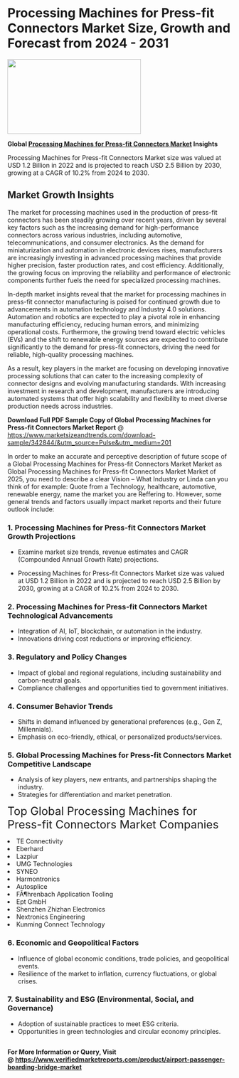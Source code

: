 <H1>Processing Machines for Press-fit Connectors Market Size, Growth and Forecast from 2024 - 2031</H1><img class="aligncenter size-medium wp-image-584254" src="https://thirdeyenews.in/wp-content/uploads/2024/09/Global-Market-Research-300x168.jpeg" alt="" width="300" height="168" /><p><strong>Global&nbsp;<a href="https://www.marketsizeandtrends.com/download-sample/342844/&amp;utm_source=Pulse&amp;utm_medium=201">Processing Machines for Press-fit Connectors Market</a> Insights</strong></p><p>Processing Machines for Press-fit Connectors Market size was valued at USD 1.2 Billion in 2022 and is projected to reach USD 2.5 Billion by 2030, growing at a CAGR of 10.2% from 2024 to 2030.</p><p><!DOCTYPE html> <html lang="en"> <head> <meta charset="UTF-8"> <meta name="viewport" content="width=device-width, initial-scale=1.0"> <title>Market Growth Insights - Processing Machines for Press-fit Connectors</title> </head> <body> <h2>Market Growth Insights</h2> <p>The market for processing machines used in the production of press-fit connectors has been steadily growing over recent years, driven by several key factors such as the increasing demand for high-performance connectors across various industries, including automotive, telecommunications, and consumer electronics. As the demand for miniaturization and automation in electronic devices rises, manufacturers are increasingly investing in advanced processing machines that provide higher precision, faster production rates, and cost efficiency. Additionally, the growing focus on improving the reliability and performance of electronic components further fuels the need for specialized processing machines.</p> <p></p> <p>In-depth market insights reveal that the market for processing machines in press-fit connector manufacturing is poised for continued growth due to advancements in automation technology and Industry 4.0 solutions. Automation and robotics are expected to play a pivotal role in enhancing manufacturing efficiency, reducing human errors, and minimizing operational costs. Furthermore, the growing trend toward electric vehicles (EVs) and the shift to renewable energy sources are expected to contribute significantly to the demand for press-fit connectors, driving the need for reliable, high-quality processing machines.</p> <p>As a result, key players in the market are focusing on developing innovative processing solutions that can cater to the increasing complexity of connector designs and evolving manufacturing standards. With increasing investment in research and development, manufacturers are introducing automated systems that offer high scalability and flexibility to meet diverse production needs across industries.</p> <p></p><p><span class=""><strong>Download Full PDF Sample Copy of Global Processing Machines for Press-fit Connectors Market Report</strong> @ <a href="https://www.marketsizeandtrends.com/download-sample/342844/&amp;utm_source=Pulse&amp;utm_medium=201" target="_blank">https://www.marketsizeandtrends.com/download-sample/342844/&amp;utm_source=Pulse&amp;utm_medium=201</a></span></p><p>In order to make an accurate and perceptive description of future scope of a Global&nbsp;Processing Machines for Press-fit Connectors Market Market as Global&nbsp;Processing Machines for Press-fit Connectors Market Market of 2025, you need to describe a clear Vision &ndash; What Industry or Linda can you think of for example: Quote from a Technology, healthcare, automotive, renewable energy, name the market you are Reffering to. However, some general trends and factors usually impact market reports and their future outlook include:</p><h3>1.&nbsp;<strong>Processing Machines for Press-fit Connectors Market Growth Projections</strong></h3><ul><li>Examine market size trends, revenue estimates and CAGR (Compounded Annual Growth Rate) projections.</li><li><p>Processing Machines for Press-fit Connectors Market size was valued at USD 1.2 Billion in 2022 and is projected to reach USD 2.5 Billion by 2030, growing at a CAGR of 10.2% from 2024 to 2030.</p></li></ul><h3>2.&nbsp;<strong>Processing Machines for Press-fit Connectors Market Technological Advancements</strong></h3><ul><li>Integration of AI, IoT, blockchain, or automation in the industry.</li><li>Innovations driving cost reductions or improving efficiency.</li></ul><h3>3.&nbsp;<strong>Regulatory and Policy Changes</strong></h3><ul><li>Impact of global and regional regulations, including sustainability and carbon-neutral goals.</li><li>Compliance challenges and opportunities tied to government initiatives.</li></ul><h3>4.&nbsp;<strong>Consumer Behavior Trends</strong></h3><ul><li>Shifts in demand influenced by generational preferences (e.g., Gen Z, Millennials).</li><li>Emphasis on eco-friendly, ethical, or personalized products/services.</li></ul><h3>5.&nbsp;<strong>Global Processing Machines for Press-fit Connectors Market Competitive Landscape</strong></h3><ul><li>Analysis of key players, new entrants, and partnerships shaping the industry.</li><li>Strategies for differentiation and market penetration.</li></ul><p data-pm-slice="1 1 []"><span style="color: inherit; font-family: inherit; font-size: 25px;">Top Global Processing Machines for Press-fit Connectors Market Companies</span></p><div class="" data-test-id=""><p><li>TE Connectivity</li><li> Eberhard</li><li> Lazpiur</li><li> UMG Technologies</li><li> SYNEO</li><li> Harmontronics</li><li> Autosplice</li><li> FÃ¶hrenbach Application Tooling</li><li> Ept GmbH</li><li> Shenzhen Zhizhan Electronics</li><li> Nextronics Engineering</li><li> Kunming Connect Technology</li></p></div><h3>6.&nbsp;<strong>Economic and Geopolitical Factors</strong></h3><ul><li>Influence of global economic conditions, trade policies, and geopolitical events.</li><li>Resilience of the market to inflation, currency fluctuations, or global crises.</li></ul><h3>7.&nbsp;<strong>Sustainability and ESG (Environmental, Social, and Governance)</strong></h3><ul><li>Adoption of sustainable practices to meet ESG criteria.</li><li>Opportunities in green technologies and circular economy principles.</li></ul><h2><strong style="font-size: 14px;">For More Information or Query, Visit @&nbsp;</strong><a style="background-color: #ffffff; font-size: 14px;" href="https://www.marketsizeandtrends.com/report/processing-machines-for-press-fit-connectors-market/" target="_blank">https://www.verifiedmarketreports.com/product/airport-passenger-boarding-bridge-market</a></h2>
